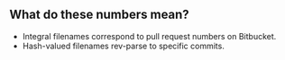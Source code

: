 ## What do these numbers mean?

- Integral filenames correspond to pull request numbers on Bitbucket.
- Hash-valued filenames rev-parse to specific commits.
